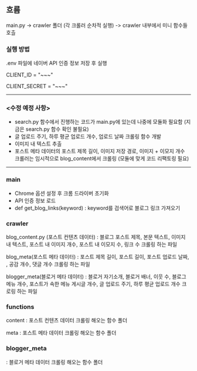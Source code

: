 ## 흐름
main.py -> crawler 폴더 (각 크롤러 순차적 실행) -> crawler 내부에서 미니 함수들 호츨

### 실행 방법
.env 파일에 네이버 API 인증 정보 저장 후 실행

CLIENT_ID = "~~~"

CLIENT_SECRET = "~~~"

---------

### __<수정 예정 사항>__
- search.py 함수에서 진행하는 코드가 main.py에 있는데 나중에 모듈화 필요함 (지금은 search.py 함수 확인 불필요)
- 글 업로드 주기, 하루 평균 업로드 개수, 업로드 날짜 크롤링 함수 개발
- 이미지 내 텍스트 추출
- 포스트 메타 데이터의 포스트 제목 길이, 이미지 저장 경로, 이미지 + 이모지 개수 크롤러는 임시적으로 blog_content에서 크롤링 (모듈에 맞게 코드 리팩토링 필요)

------

### main
- Chrome 옵션 설정 후 크롬 드라이버 초기화
- API 인증 정보 로드
- def get_blog_links(keyword) : keyword를 검색어로 블로그 링크 가져오기


### crawler

blog_content.py (포스트 컨텐츠 데이터)
: 블로그 포스트 제목, 본문 텍스트, 이미지 내 텍스트, 포스트 내 이미지 개수, 포스트 내 이모지 수, 링크 수 크롤링 하는 파일

blog_meta(포스트 메타 데이터)
: 포스트 제목 길이, 포스트 길이, 포스트 업로드 날짜, , 공감 개수, 댓글 개수 크롤링 하는 파일

blogger_meta(블로거 메타 데이터)
: 블로거 자기소개, 블로거 배너, 이웃 수, 블로그 메뉴 개수, 포스트가 속한 메뉴 게시글 개수, 글 업로드 주기, 하루 평균 업로드 개수 크로링 하는 파일


### functions

content
: 포스트 컨텐츠 데이터 크롤링 해오는 함수 폴더

meta
: 포스트 메타 데이터 크롤링 해오는 함수 폴더

### blogger_meta
: 블로거 메타 데이터 크롤링 해오는 함수 폴더

